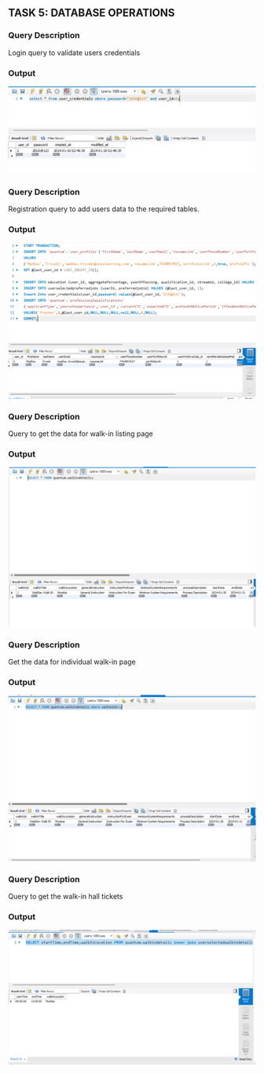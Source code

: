 ## TASK 5: DATABASE OPERATIONS

### Query Description
Login query to validate users credentials

### Output

![LOGIN QUERY](https://github.com/Trivedi-Madhav/zeustraining/blob/main/05%20Quantum%20DB/OUTPUT/login_check_query.png?raw=true)

### Query Description
Registration query to add users data to the required tables.

### Output

![REGISTRATION QUERY](https://github.com/Trivedi-Madhav/zeustraining/blob/main/05%20Quantum%20DB/OUTPUT/Registration_User.png?raw=true)

### Query Description
Query to get the data for walk-in listing page

### Output

![REGISTRATION QUERY](https://github.com/Trivedi-Madhav/zeustraining/blob/main/05%20Quantum%20DB/OUTPUT/LISTOF_ALL_WALKIN.png?raw=true)

### Query Description
Get the data for individual walk-in page

### Output

![REGISTRATION QUERY](https://github.com/Trivedi-Madhav/zeustraining/blob/main/05%20Quantum%20DB/OUTPUT/DETAIL_SPECIFIC_WALKIN.png?raw=true)


### Query Description
Query to get the walk-in hall tickets

### Output

![USER WALK IN REGISTRATION QUERY](https://github.com/Trivedi-Madhav/zeustraining/blob/main/05%20Quantum%20DB/OUTPUT/USER_WALKIN_HALL_TICKET.png?raw=true)





